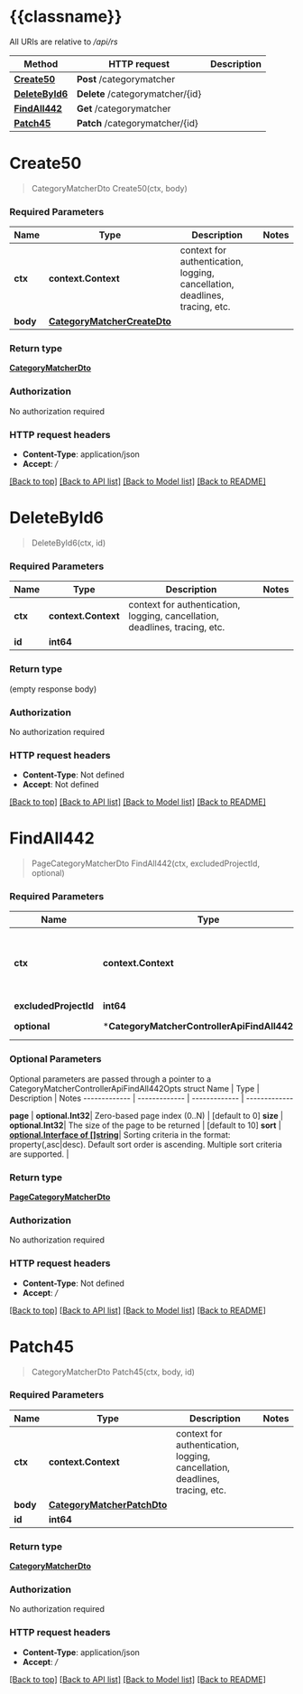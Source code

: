 # {{classname}}

All URIs are relative to */api/rs*

Method | HTTP request | Description
------------- | ------------- | -------------
[**Create50**](CategoryMatcherControllerApi.md#Create50) | **Post** /categorymatcher | 
[**DeleteById6**](CategoryMatcherControllerApi.md#DeleteById6) | **Delete** /categorymatcher/{id} | 
[**FindAll442**](CategoryMatcherControllerApi.md#FindAll442) | **Get** /categorymatcher | 
[**Patch45**](CategoryMatcherControllerApi.md#Patch45) | **Patch** /categorymatcher/{id} | 

# **Create50**
> CategoryMatcherDto Create50(ctx, body)


### Required Parameters

Name | Type | Description  | Notes
------------- | ------------- | ------------- | -------------
 **ctx** | **context.Context** | context for authentication, logging, cancellation, deadlines, tracing, etc.
  **body** | [**CategoryMatcherCreateDto**](CategoryMatcherCreateDto.md)|  | 

### Return type

[**CategoryMatcherDto**](CategoryMatcherDto.md)

### Authorization

No authorization required

### HTTP request headers

 - **Content-Type**: application/json
 - **Accept**: */*

[[Back to top]](#) [[Back to API list]](../README.md#documentation-for-api-endpoints) [[Back to Model list]](../README.md#documentation-for-models) [[Back to README]](../README.md)

# **DeleteById6**
> DeleteById6(ctx, id)


### Required Parameters

Name | Type | Description  | Notes
------------- | ------------- | ------------- | -------------
 **ctx** | **context.Context** | context for authentication, logging, cancellation, deadlines, tracing, etc.
  **id** | **int64**|  | 

### Return type

 (empty response body)

### Authorization

No authorization required

### HTTP request headers

 - **Content-Type**: Not defined
 - **Accept**: Not defined

[[Back to top]](#) [[Back to API list]](../README.md#documentation-for-api-endpoints) [[Back to Model list]](../README.md#documentation-for-models) [[Back to README]](../README.md)

# **FindAll442**
> PageCategoryMatcherDto FindAll442(ctx, excludedProjectId, optional)


### Required Parameters

Name | Type | Description  | Notes
------------- | ------------- | ------------- | -------------
 **ctx** | **context.Context** | context for authentication, logging, cancellation, deadlines, tracing, etc.
  **excludedProjectId** | **int64**|  | 
 **optional** | ***CategoryMatcherControllerApiFindAll442Opts** | optional parameters | nil if no parameters

### Optional Parameters
Optional parameters are passed through a pointer to a CategoryMatcherControllerApiFindAll442Opts struct
Name | Type | Description  | Notes
------------- | ------------- | ------------- | -------------

 **page** | **optional.Int32**| Zero-based page index (0..N) | [default to 0]
 **size** | **optional.Int32**| The size of the page to be returned | [default to 10]
 **sort** | [**optional.Interface of []string**](string.md)| Sorting criteria in the format: property(,asc|desc). Default sort order is ascending. Multiple sort criteria are supported. | 

### Return type

[**PageCategoryMatcherDto**](PageCategoryMatcherDto.md)

### Authorization

No authorization required

### HTTP request headers

 - **Content-Type**: Not defined
 - **Accept**: */*

[[Back to top]](#) [[Back to API list]](../README.md#documentation-for-api-endpoints) [[Back to Model list]](../README.md#documentation-for-models) [[Back to README]](../README.md)

# **Patch45**
> CategoryMatcherDto Patch45(ctx, body, id)


### Required Parameters

Name | Type | Description  | Notes
------------- | ------------- | ------------- | -------------
 **ctx** | **context.Context** | context for authentication, logging, cancellation, deadlines, tracing, etc.
  **body** | [**CategoryMatcherPatchDto**](CategoryMatcherPatchDto.md)|  | 
  **id** | **int64**|  | 

### Return type

[**CategoryMatcherDto**](CategoryMatcherDto.md)

### Authorization

No authorization required

### HTTP request headers

 - **Content-Type**: application/json
 - **Accept**: */*

[[Back to top]](#) [[Back to API list]](../README.md#documentation-for-api-endpoints) [[Back to Model list]](../README.md#documentation-for-models) [[Back to README]](../README.md)

